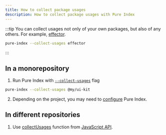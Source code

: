 ```yaml
---
title: How to collect package usages
description: How to collect package usages with Pure Index
---
```


:::tip
You can collect usages not only of your own packages, but also of any others. For example, [effector](https://effector.dev).

```sh
pure-index --collect-usages effector
```

:::

## In a monorepository

1. Run Pure Index with [`--collect-usages`](/pure-index/intro/cli#command-line-flags) flag

```sh title="Example"
pure-index --collect-usages @my/ui-kit
```

2. Depending on the project, you may need to [configure](/pure-index/reference/configuration) Pure Index.

## In different repositories

1. Use [collectUsages](/pure-index/intro/js-api#collectusages) function from [JavaScript API](/pure-index/intro/js-api).
